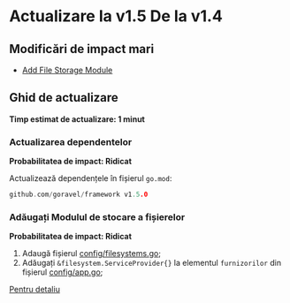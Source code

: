 # Actualizare la v1.5 De la v1.4

## Modificări de impact mari

- [Add File Storage Module](#add-file-storage-module)

## Ghid de actualizare

**Timp estimat de actualizare: 1 minut**

### Actualizarea dependentelor

**Probabilitatea de impact: Ridicat**

Actualizează dependențele în fișierul `go.mod`:

```go
github.com/goravel/framework v1.5.0
```

### Adăugați Modulul de stocare a fișierelor

**Probabilitatea de impact: Ridicat**

1. Adaugă fișierul [config/filesystems.go](https://github.com/goravel/goravel/blob/v1.5.0/config/filesystems.go);
2. Adăugați `&filesystem.ServiceProvider{}` la elementul `furnizorilor` din fișierul
   [config/app.go](https://github.com/goravel/goravel/blob/v1.5.0/config/app.go);

[Pentru detaliu](../advanced/fs)
